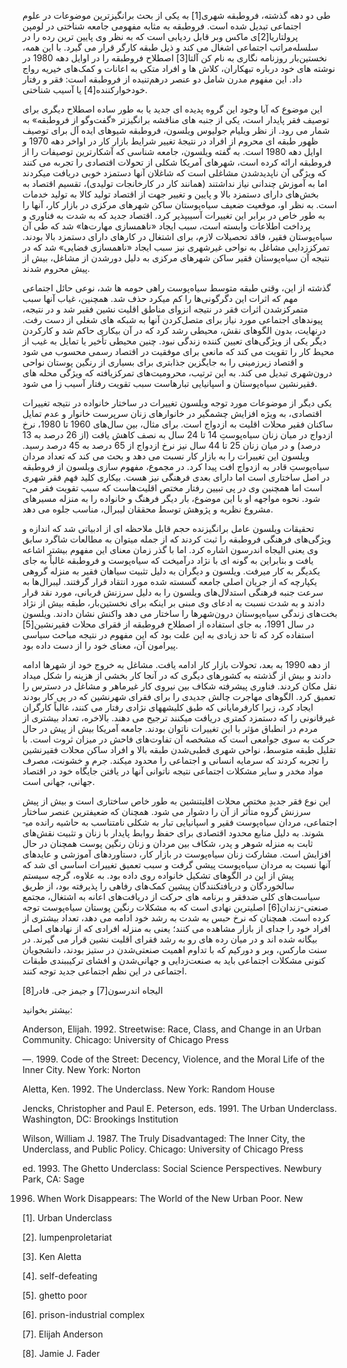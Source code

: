   طی دو دهه گذشته، فروطبقه شهری[1] به یکی از بحث­ برانگیزترین موضوعات در علوم اجتماعی تبدیل شده است. فروطبقه به مثابه مفهومی جامعه­ شناختی در لومپن پرولتاریا[2]ی ماکس وبر قابل ردیابی است که به نظر وی پایین­ ترین رده را در سلسله‌مراتب اجتماعی اشغال می­ کند و ذیل طبقه کارگر قرار می­ گیرد. با این همه، نخستین‌بار روزنامه ­نگاری به نام کن آلتا[3] اصطلاح فروطبقه را در اوایل دهه 1980 در نوشته­ های خود درباره تبهکاران، کلاش­ ها و افراد متکی به اعانات و کمک‌های خیریه رواج داد. این مفهوم مدرن شامل دو عنصر در‌هم‌تنیده از فروطبقه است: فقر و رفتار خودخوارکننده[4] یا آسیب­ شناختی. 

 

این موضوع که آیا وجود این گروه پدیده ­ای جدید یا به طور ساده اصطلاح دیگری برای توصیف فقر پایدار است، یکی از جنبه­ های مناقشه ­برانگیزتر «گفت‌وگو از فروطبقه» به شمار می­ رود. از نظر ویلیام جولیوس ویلسون، فروطبقه شیوه­ای ایده­ آل برای توصیف ظهور طبقه­ ای محروم از افراد در نتیجۀ تغییر شرایط بازار کار در اواخر دهه 1970 و اوایل دهه 1980 است. به گفته ویلسون، جامعه­ شناسی که آشکارترین توصیفات را از فروطبقه ارائه کرده است، شهرهای آمریکا شکلی از تحولات اقتصادی را تجربه می ­کنند که ویژگی آن ناپدیدشدن مشاغلی است که شاغلان آنها دستمزد خوبی دریافت می­کردند اما به آموزش چندانی نیاز نداشتند (همانند کار در کارخانجات تولیدی)، تقسیم اقتصاد به بخش‌های دارای دستمزد بالا و پایین و تغییر جهت از اقتصاد تولید کالا به تولید خدمات است. به نظر او، موقعیت ضعیف سیاه‌پوستان ساکن شهرهای مرکزی در بازار کار، آنها را به طور خاص در برابر این تغییرات آسیب­پذیر کرد. اقتصاد جدید که به شدت به فناوری و پرداخت اطلاعات وابسته است، سبب ایجاد «ناهم­سازی مهارت‌ها» شد که طی آن سیاه‌پوستان فقیر، فاقد تحصیلات لازم، برای اشتغال در کارهای دارای دستمزد بالا بودند. تمرکززدایی مشاغل به نواحی غیرشهری نیز سبب ایجاد «ناهم­سازی فضایی» شد که در نتیجه آن سیاه‌پوستان فقیر ساکن شهرهای مرکزی به دلیل دورشدن از مشاغل، بیش از پیش محروم شدند.

گذشته از این، وقتی طبقه متوسط سیاه‌پوست راهی حومه­ ها شد، نوعی حائل اجتماعی مهم که اثرات این دگرگونی‌ها را کم می­کرد حذف شد. همچنین، غیاب آنها سبب متمرکزشدن اثرات فقر در نتیجه انزوای مناطق اقلیت­ نشین فقیر شد و در نتیجه، پیوندهای اجتماعی مورد نیاز برای متصل‌کردن آنها به شبکه ­های شغلی از دست رفت. درنهایت، بدون الگوهای نقش، محیطی رشد کرد که در آن بیکاری حاکم شد و کارکردن دیگر یکی از ویژگی‌های تعیین­ کننده زندگی نبود. چنین محیطی تأخیر یا تمایل به غیب از محیط کار را تقویت می­ کند که مانعی برای موفقیت در اقتصاد رسمی محسوب می­ شود و اقتصاد زیرزمینی را به جایگزین جذاب­تری برای بسیاری از رنگین­ پوستان نواحی درون‌شهری تبدیل می­ کند. به این ترتیب، محرومیت‌های تمرکزیافته که ویژگی محله­ های فقیرنشین سیاه‌پوستان و اسپانیایی­ تبارهاست سبب تقویت رفتار آسیب­ زا می­ شود.

یکی دیگر از موضوعات مورد توجه ویلسون تغییرات در ساختار خانواده در نتیجه تغییرات اقتصادی، به ­ویژه افزایش چشمگیر در خانوارهای زنان سرپرست خانوار و عدم تمایل ساکنان فقیر محلات اقلیت به ازدواج است. برای مثال، بین سال‌های 1960 تا 1980، نرخ ازدواج در میان زنان سیاه‌پوستِ 14 تا 24 سال به نصف کاهش یافت (از 26 درصد به 13 درصد) و در میان زنان 25 تا 44 سال نیز نرخ ازدواج از 65 درصد به 45 درصد رسید. ویلسون این تغییرات را به بازار کار نسبت می­ دهد و بحث می ­کند که تعداد مردان سیاه‌پوستِ قادر به ازدواج افت پیدا کرد. در مجموع، مفهوم ­سازی ویلسون از فروطبقه در اصل ساختاری است اما دارای بعدی فرهنگی نیز هست. بیکاری کلید فهم فقر شهری است اما همچنین وی در پی تبیین رفتار مختص اقلیت‌هاست که سبب تقویت فقر می­ شود. نحوه مواجهه او با این موضوع، بار دیگر فرهنگ و خانواده را به منزله مسیرهای مشروع نظریه و پژوهش توسط محققان لیبرال، مناسب جلوه می ­دهد.

 تحقیقات ویلسون عامل برانگیزنده حجم قابل ملاحظه ­ای از ادبیاتی شد که اندازه و ویژگی‌های فرهنگی فروطبقه را ثبت کردند که از جمله می­توان به مطالعات شاگرد سابق وی یعنی الیجاه اندرسون اشاره کرد. اما با گذر زمان معنای این مفهوم بیشتر اشاعه یافت و بنابراین به گونه ­ای با نژاد درآمیخت که سیاه‌پوست و فروطبقه غالباً به جای یکدیگر به کار می­رفت. ویلسون و دیگران به دلیل تثبیت سیاهان فقیر به منزله گروهی یکپارچه که از جریان اصلی جامعه گسسته شده مورد انتقاد قرار گرفتند. لیبرال‌ها به سرعت جنبه فرهنگی استدلال‌های ویلسون را به دلیل سرزنش قربانی، مورد نقد قرار دادند و به شدت نسبت به ادعای وی مبنی بر اینکه برای نخستین‌بار، طبقه بیش از نژاد بخت‌های زندگی سیاه‌پوستان درون‌شهرها را ساختار می­ دهد واکنش نشان دادند. ویلسون در سال 1991، به جای استفاده از اصطلاح فروطبقه از فقرای محلات فقیرنشین[5] استفاده کرد که تا حد زیادی به این علت بود که این مفهوم در نتیجه مباحث سیاسی پیرامون آن، معنای خود را از دست داده بود.

از دهه 1990 به بعد، تحولات بازار کار ادامه یافت. مشاغل به خروج خود از شهرها ادامه دادند و بیش از گذشته به کشورهای دیگری که در آنجا کار بخشی از هزینه را شکل می­داد نقل مکان کردند. فناوری پیشرفته شکاف بین نیروی کار غیرماهر و مشاغل در دسترس را تعمیق کرد. الگوهای مهاجرت چالش جدیدی را برای فقرای شهرنشین که در پی کار بودند ایجاد کرد، زیرا کارفرمایانی که طبق کلیشه­های نژادی رفتار می ­کنند، غالباً کارگران غیرقانونی را که دستمزد کمتری دریافت می­کنند ترجیح می ­دهند. بالاخره، تعداد بیشتری از مردم در انطباق مؤثر با این تغییرات ناتوان بودند. جامعه آمریکا بیش از پیش در حال حرکت به سوی جوامعی است که مشخصه آن تفاوت‌های فاحش در میزان ثروت است. با تقلیل طبقه متوسط، نواحی شهری قطبی‌شدن طبقه بالا و افراد ساکن محلات فقیرنشین را تجربه کردند که سرمایه انسانی و اجتماعی را محدود می­کند. جرم و خشونت، مصرف مواد مخدر و سایر مشکلات اجتماعی نتیجه ناتوانی آنها در یافتن جایگاه خود در اقتصاد جهانی، جهانی است.

 این نوع فقر جدیدِ مختص محلات اقلیت­نشین به طور خاص ساختاری است و بیش از پیش سرزنش گروه متأثر از آن را دشوار می­ شود. همچنان که ضعیف­ترین عنصر ساختار اجتماعی، مردان سیاه‌پوست فقیر و اسپانیایی ­تبار به شکلی نامتناسب به حاشیه رانده می­شوند. به دلیل منابع محدود اقتصادی برای حفظ روابط پایدار با زنان و تثبیت نقش‌های ثابت به منزله شوهر و پدر، شکاف بین مردان و زنان رنگین­ پوست همچنان در حال افزایش است. مشارکت زنان سیاه‌پوست در بازار کار، دستاوردهای آموزشی و عایدهای آنها نسبت به مردان سیاه‌پوست پیشی گرفت و سبب تعمیق تغییرات اساسی ­ای شد که پیش از این در الگوهای تشکیل خانواده روی داده بود. به ­علاوه، گرچه سیستم سالخوردگان و دریافت­کنندگان پیشین کمک‌های رفاهی را پذیرفته بود، از طریق سیاست‌های کلی ضدفقر و برنامه ­های حرکت از دریافت‌های اعانه به اشتغال، مجتمع صنعتی-زندان[6] اصلی­ترین نهادی است که به مشکلات رنگین­ پوستان سیاه‌پوست توجه کرده است. همچنان که نرخ حبس به شدت به رشد خود ادامه می ­دهد، تعداد بیشتری از افراد خود را جدای از بازار مشاهده می­ کنند؛ یعنی به منزله افرادی که از نهادهای اصلی بیگانه شده­ اند و در میان رده­ های رو به رشد فقرای اقلیت­ نشین قرار می ­گیرند. در سنت مارکس، وبر و دورکیم که با تداوم اهمیت صنعتی‌شدن در ستیز بودند، دانشجویان کنونی مشکلات اجتماعی باید به صنعت‌زدایی و جهانی‌شدن و افشای ترکیب­بندی طبقات اجتماعی در این نظم اجتماعی جدید توجه کنند.

الیجاه اندرسون[7] و جیمز جی. فادر[8]

  


بیشتر بخوانید:

Anderson, Elijah. 1992. Streetwise: Race, Class, and Change in an Urban Community. Chicago: University of Chicago Press

—. 1999. Code of the Street: Decency, Violence, and the Moral Life of the Inner City. New York: Norton

Aletta, Ken. 1992. The Underclass. New York: Random House

Jencks, Christopher and Paul E. Peterson, eds. 1991. The Urban Underclass. Washington, DC: Brookings Institution

Wilson, William J. 1987. The Truly Disadvantaged: The Inner City, the Underclass, and Public Policy. Chicago: University of Chicago Press

ed. 1993. The Ghetto Underclass: Social Science Perspectives. Newbury Park, CA: Sage

 1996. When Work Disappears: The World of the New Urban Poor. New

 

[1]. Urban Underclass

 [2]. lumpenproletariat

[3]. Ken Aletta

 [4]. self-defeating

[5]. ghetto poor

[6]. prison-industrial complex

[7]. Elijah Anderson

 [8]. Jamie J. Fader

  


 

  


 

  


 

 